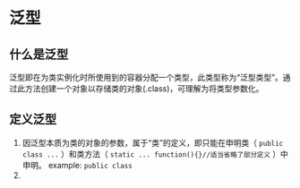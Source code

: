 # 泛型
## 什么是泛型
泛型即在为类实例化时所使用到的容器分配一个类型，此类型称为“泛型类型”。通过此方法创建一个对象以存储类的对象(.class)，可理解为将类型参数化。

## 定义泛型
1. 因泛型本质为类的对象的参数，属于“类”的定义，即只能在申明类（ `public class ...` ）和类方法（ `static ... function(){}//适当省略了部分定义` ）中申明。
   example: 
    `public class `
2.
